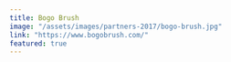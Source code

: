 ```yaml
---
title: Bogo Brush
image: "/assets/images/partners-2017/bogo-brush.jpg"
link: "https://www.bogobrush.com/"
featured: true
---
```

